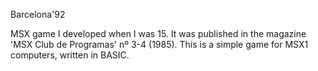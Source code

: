 Barcelona'92

MSX game I developed when I was 15. It was published in the magazine 'MSX Club de Programas' nº 3-4 (1985). This is a simple game for MSX1 computers, written in BASIC.

